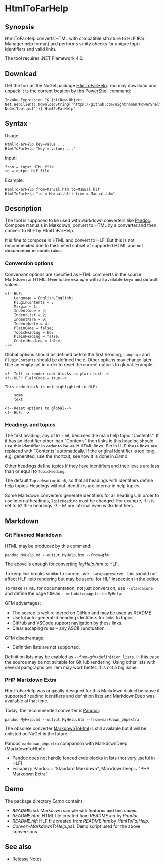 # HtmlToFarHelp

[Pandoc]: https://github.com/jgm/pandoc
[MarkdownToHtml]: https://www.nuget.org/packages/MarkdownToHtml

## Synopsis

HtmlToFarHelp converts HTML with compatible structure to HLF (Far Manager help
format) and performs sanity checks for unique topic identifiers and valid links.

The tool requires .NET Framework 4.0.

## Download

Get the tool as the NuGet package [HtmlToFarHelp](https://www.nuget.org/packages/HtmlToFarHelp).
You may download and unpack it to the current location by this PowerShell command:

    Invoke-Expression "& {$((New-Object Net.WebClient).DownloadString('https://github.com/nightroman/PowerShelf/raw/master/Save-NuGetTool.ps1'))} HtmlToFarHelp"

## Syntax

Usage:

    HtmlToFarHelp key=value ...
    HtmlToFarHelp "key = value; ..."

Input:

    from = input HTML file
    to = output HLF file

Example:

    HtmlToFarHelp from=Manual.htm to=Manual.hlf
    HtmlToFarHelp "to = Manual.hlf; from = Manual.htm"

## Description

The tool is supposed to be used with Markdown converters like [Pandoc]. Compose
manuals in Markdown, convert to HTML by a converter and then convert to HLF by
HtmlToFarHelp.

It is fine to compose in HTML and convert to HLF. But this is not recommended
due to the limited subset of supported HTML and not documented or stable rules.

### Conversion options

Conversion options are specified as HTML comments in the source Markdown or
HTML. Here is the example with all available keys and default values:

    <!--HLF:
        Language = English,English;
        PluginContents = ;
        Margin = 1;
        IndentCode = 4;
        IndentList = 2;
        IndentPara = 0;
        IndentQuote = 4;
        PlainCode = false;
        TopicHeading = h6;
        PlainHeading = false;
        CenterHeading = false;
    -->

Global options should be defined before the first heading, `Language` and
`PluginContents` should be defined there. Other options may change later.
Use an empty set in order to reset the current options to global.
Example:

    <!--Tell to render code blocks as plain text-->
    <!--HLF: PlainCode = true-->

    This code block is not highlighted in HLF:

        some
        text

    <!--Reset options to global-->
    <!--HLF:-->

### Headings and topics

The first heading, any of `h1` - `h6`, becomes the main help topic "Contents".
If it has an identifier other than "Contents" then links to this heading should
use this identifier in order to be valid HTML links. But in HLF these links are
replaced with "Contents" automatically. If the original identifier is too long,
e.g. generated, use the shortcut, see how it is done in *Demo*.

Other headings define topics if they have identifiers and their levels are less
than or equal to `TopicHeading`.

The default `TopicHeading` is `h6`, so that all headings with identifiers
define help topics. Headings without identifiers are internal in help topics.

Some Markdown converters generate identifiers for all headings. In order to use
internal headings, `TopicHeading` must be changed. For example, if it is set to
`h2` then headings `h3` - `h6` are internal even with identifiers.

## Markdown

### Git Flavored Markdown

HTML may be produced by this command:

    pandoc MyHelp.md --output MyHelp.htm --from=gfm

The above is enough for converting *MyHelp.htm* to HLF.

To keep line breaks similar to source, use `--wrap=preserve`. This should not
affect HLF help rendering but may be useful for HLF inspection in the editor.

To make HTML for documentation, not just conversion, use `--standalone` and
define the page title as `--metadata=pagetitle:MyHelp`.

GFM advantages:

- The source is well rendered on GitHub and may be used as README.
- Useful auto-generated heading identifiers for links to topics.
- GitHub and VSCode support navigation by these links.
- Clear escaping rules ~ any ASCII punctuation.

GFM disadvantage:

- Definition lists are not supported.

Definition lists may be enabled as `--from=gfm+definition_lists`. In this case
the source may be not suitable for GitHub rendering. Using other lists with
several paragraphs per item may work better. It is not a big issue.

### PHP Markdown Extra

HtmlToFarHelp was originally designed for this Markdown dialect because it
supported heading identifiers and definition lists and MarkdownDeep was
available at that time.

Today, the recommended converter is [Pandoc]:

    pandoc MyHelp.md --output MyHelp.htm --from=markdown_phpextra

The obsolete converter [MarkdownToHtml] is still available but it will be
unlisted on NuGet in the future.

Pandoc `markdown_phpextra` comparison with MarkdownDeep (MarkdownToHtml):

- Pandoc does not handle fenced code blocks in lists (not very useful in HLF)
- Escaping: Pandoc ~ "Standard Markdown", MarkdownDeep ~ "PHP Markdown Extra"

## Demo

The package directory *Demo* contains:

- *README.md*: Markdown sample with features and test cases.
- *README.htm*: HTML file created from *README.md* by *Pandoc*.
- *README.hlf*: HLF file created from *README.htm* by *HtmlToFarHelp*.
- *Convert-MarkdownToHelp.ps1*: Demo script used for the above conversions.

## See also

- [Release Notes](https://github.com/nightroman/FarNet/blob/master/HelpDown/HtmlToFarHelp/Release-Notes.md)
